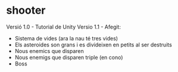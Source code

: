 # shooter

Versió 1.0 - Tutorial de Unity
Versio 1.1 - 
Afegit:
  - Sistema de vides (ara la nau té tres vides)
  - Els asteroides son grans i es divideixen en petits al ser destruits
  - Nous enemics que disparen
  - Nous enemigs que disparen triple (en cono)
  - Boss
